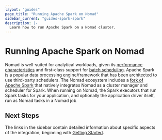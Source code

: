 ```yaml
---
layout: "guides"
page_title: "Running Apache Spark on Nomad"
sidebar_current: "guides-spark-spark"
description: |-
  Learn how to run Apache Spark on a Nomad cluster.
---
```


# Running Apache Spark on Nomad

Nomad is well-suited for analytical workloads, given its [performance 
characteristics](https://www.hashicorp.com/c1m/) and first-class support for 
[batch scheduling](/docs/schedulers.html). 
Apache Spark is a popular data processing engine/framework that has been 
architected to use third-party schedulers. The Nomad ecosystem includes a 
[fork of Apache Spark](https://github.com/hashicorp/nomad-spark) that natively 
integrates Nomad as a cluster manager and scheduler for Spark. When running on 
Nomad, the Spark executors that run Spark tasks for your application, and 
optionally the application driver itself, run as Nomad tasks in a Nomad job.

## Next Steps

The links in the sidebar contain detailed information about specific aspects of 
the integration, beginning with [Getting Started](/guides/spark/pre.html).
